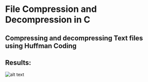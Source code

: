 # File Compression and Decompression in C

## Compressing and decompressing Text files using Huffman Coding

## Results:
![alt text](https://github.com/gurjot93/https://github.com/gurjot93/Compression-and-Decompression/blob/master/Result.PNG)

